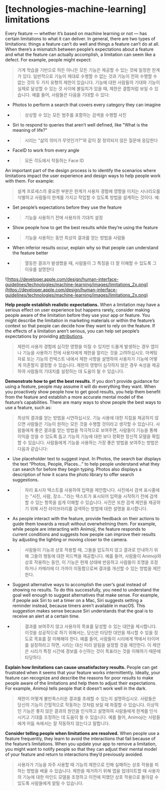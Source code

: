 # **[technologies-machine-learning] limitations**

Every feature — whether it’s based on machine learning or not — has certain limitations to what it can deliver. In general, there are two types of limitations: things a feature can’t do well and things a feature can’t do at all. When there’s a mismatch between people’s expectations about a feature and what the feature can actually accomplish, a limitation can seem like a defect. For example, people might expect:
> 기계 학습을 기반으로 하든 아니든 모든 기능은 제공할 수 있는 것에 일정한 한계가 있다. 일반적으로 기능이 제대로 수행할 수 없는 것과 기능이 전혀 수행할 수 없는 것의 두 가지 유형의 제한이 있습니다. 기능에 대한 사람들의 기대와 기능이 실제로 달성할 수 있는 것 사이에 불일치가 있을 때, 제한은 결함처럼 보일 수 있습니다. 예를 들어, 사람들은 다음을 기대할 수 있다:
>




- Photos to perform a search that covers every category they can imagine
- >  상상할 수 있는 모든 범주를 포함하는 검색을 수행할 사진

- Siri to respond to queries that aren’t well defined, like "What is the meaning of life?"
- >  시리는 "삶의 의미가 무엇인가?"와 같이 잘 정의되지 않은 질문에 응답한다

- FaceID to work from every angle
- >  모든 각도에서 작동하는 Face ID


An important part of the design process is to identify the scenarios where limitations impact the user experience and design ways to help people work with them. For example:
> 설계 프로세스의 중요한 부분은 한계가 사용자 경험에 영향을 미치는 시나리오를 식별하고 사람들이 한계를 가지고 작업할 수 있도록 방법을 설계하는 것이다. 예:
>




- Set people’s expectations before they use the feature
- >  기능을 사용하기 전에 사용자의 기대치 설정

- Show people how to get the best results while they’re using the feature
- >  기능을 사용하는 동안 최상의 결과를 얻는 방법을 사람들

- When inferior results occur, explain why so that people can understand the feature better
- >  열등한 결과가 발생했을 때, 사람들이 그 특징을 더 잘 이해할 수 있도록 그 이유를 설명한다


![https://developer.apple.com/design/human-interface-guidelines/technologies/machine-learning/images/limitations_2x.png](https://developer.apple.com/design/human-interface-guidelines/technologies/machine-learning/images/limitations_2x.png)

**Help people establish realistic expectations.** When a limitation may have a serious effect on user experience but happens rarely, consider making people aware of the limitation before they use your app or feature. You might describe the limitation in marketing materials or within the feature’s context so that people can decide how they want to rely on the feature. If the effects of a limitation aren’t serious, you can help set people’s expectations by providing [attributions](../technologies/machine-learning/attribution).
> 제한이 사용자 경험에 심각한 영향을 미칠 수 있지만 드물게 발생하는 경우 앱이나 기능을 사용하기 전에 사용자에게 제한을 알리는 것을 고려하십시오. 마케팅 자료 또는 기능의 컨텍스트 내에서 제한 사항을 설명하여 사용자가 기능에 어떻게 의존할지 결정할 수 있습니다. 제한의 영향이 심각하지 않은 경우 속성을 제공하여 사람들의 기대치를 설정하는 데 도움이 될 수 있습니다.
>




**Demonstrate how to get the best results.** If you don’t provide guidance for using a feature, people may assume it will do everything they want. When you proactively show people how to get good results, you help them benefit from the feature and establish a more accurate mental model of the feature’s capabilities. There are many ways to show people the best ways to use a feature, such as:
> 최상의 결과를 얻는 방법을 시연하십시오. 기능 사용에 대한 지침을 제공하지 않으면 사람들은 기능이 원하는 모든 것을 수행할 것이라고 생각할 수 있습니다. 사람들에게 좋은 결과를 얻는 방법을 적극적으로 보여주면, 사람들이 기능을 통해 이익을 얻을 수 있도록 돕고 기능의 기능에 대한 보다 정확한 정신적 모델을 확립할 수 있습니다. 사람들에게 기능을 사용하는 가장 좋은 방법을 보여주는 방법은 다음과 같습니다:
>




- Use placeholder text to suggest input. In Photos, the search bar displays the text “Photos, People, Places...” to help people understand what they can search for before they begin typing. Photos also displays a description of how it scans the photo library to offer search suggestions.
- >  자리 표시자 텍스트를 사용하여 입력을 제안합니다. 사진에서 검색 표시줄에는 "사진, 사람, 장소..."라는 텍스트가 표시되어 입력을 시작하기 전에 검색할 수 있는 항목을 쉽게 이해할 수 있습니다. 사진은 또한 검색 제안을 제공하기 위해 사진 라이브러리를 검색하는 방법에 대한 설명을 표시합니다.

- As people interact with the feature, provide feedback on their actions to guide them towards a result without overwhelming them. For example, while people are interacting with Animoji, the feature responds to current conditions and suggests how people can improve their results by adjusting the lighting or moving closer to the camera.
- >  사람들이 기능과 상호 작용할 때, 그들을 압도하지 않고 결과로 안내하기 위해 그들의 행동에 대한 피드백을 제공합니다. 예를 들어, 사람들이 Animoji와 상호 작용하는 동안, 이 기능은 현재 상태에 반응하고 사람들이 조명을 조정하거나 카메라에 더 가까이 이동함으로써 결과를 개선할 수 있는 방법을 제안한다.

- Suggest alternative ways to accomplish the user’s goal instead of showing no results. To do this successfully, you need to understand the goal well enough to suggest alternatives that make sense. For example, if people ask Siri to set a timer on a Mac, Siri suggests setting a reminder instead, because timers aren’t available in macOS. This suggestion makes sense because Siri understands that the goal is to receive an alert at a certain time.
- >  결과를 보여주지 않고 사용자의 목표를 달성할 수 있는 대안을 제시합니다. 이것을 성공적으로 하기 위해서는, 당신은 타당한 대안을 제시할 수 있을 정도로 목표를 잘 이해해야 한다. 예를 들어, 사람들이 시리에게 맥에서 타이머를 설정하라고 하면, 시리는 대신 미리 알림을 설정할 것을 제안한다. 이 제안은 시리가 특정 시간에 경보를 수신하는 것이 목표라는 것을 이해하기 때문에 타당하다.


**Explain how limitations can cause unsatisfactory results.** People can get frustrated when it seems that your feature works intermittently. Ideally, your feature can recognize and describe the reasons for poor results to make people aware of the limitations and help them to adjust their expectations. For example, Animoji tells people that it doesn’t work well in the dark.
> 제한이 어떻게 불만족스러운 결과를 초래할 수 있는지 설명하십시오. 사람들은 당신의 기능이 간헐적으로 작동하는 것처럼 보일 때 좌절할 수 있습니다. 이상적인 기능은 좋지 않은 결과의 원인을 인식하고 설명하여 사람들에게 한계를 인식시키고 기대를 조정하는 데 도움이 될 수 있습니다. 예를 들어, Animoji는 사람들에게 어둠 속에서는 잘 작동하지 않는다고 말합니다.
>




**Consider telling people when limitations are resolved.** When people use a feature frequently, they learn to avoid the interactions that fail because of the feature’s limitations. When you update your app to remove a limitation, you might want to notify people so that they can adjust their mental model of your feature and return to interactions they’d previously avoided.
> 사용자가 기능을 자주 사용할 때 기능의 제한으로 인해 실패하는 상호 작용을 피하는 방법을 배울 수 있습니다. 제한을 제거하기 위해 앱을 업데이트할 때 사용자의 기능에 대한 마인드 모델을 조정하고 이전에 피했던 상호 작용으로 돌아갈 수 있도록 사람들에게 알릴 수 있습니다.
>



